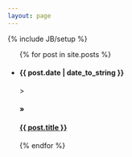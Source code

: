 ```yaml
---
layout: page
---
```

{% include JB/setup %}
<ul class="posts">
  {% for post in site.posts %}
    <li><span><h4>{{ post.date | date_to_string }}</h4>></span><h4> &raquo;</h4> <a href="{{ BASE_PATH }}{{ post.url }}"><h4>{{ post.title }}</h4></a></li>
  {% endfor %}
</ul>
